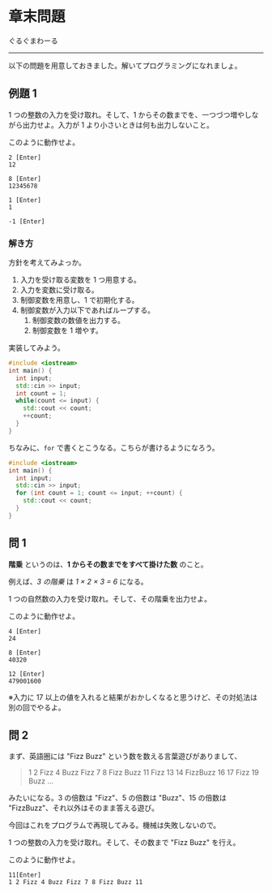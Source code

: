 # 章末問題

ぐるぐまわーる

---

以下の問題を用意しておきました。解いてプログラミングになれましょ。

## 例題 1

1 つの整数の入力を受け取れ。そして、1 からその数までを、一つづつ増やしながら出力せよ。入力が 1 より小さいときは何も出力しないこと。

このように動作せよ。

```
2 [Enter]
12

8 [Enter]
12345678

1 [Enter]
1

-1 [Enter]

```

### 解き方

方針を考えてみよっか。

1. 入力を受け取る変数を 1 つ用意する。
2. 入力を変数に受け取る。
3. 制御変数を用意し、1 で初期化する。
4. 制御変数が入力以下であればループする。
   1. 制御変数の数値を出力する。
   2. 制御変数を 1 増やす。

実装してみよう。

```cpp
#include <iostream>
int main() {
  int input;
  std::cin >> input;
  int count = 1;
  while(count <= input) {
    std::cout << count;
    ++count;
  }
}
```

ちなみに、`for` で書くとこうなる。こちらが書けるようになろう。

```cpp
#include <iostream>
int main() {
  int input;
  std::cin >> input;
  for (int count = 1; count <= input; ++count) {
    std::cout << count;
  }
}
```

## 問 1

**階乗** というのは、**1 からその数までをすべて掛けた数** のこと。

例えば、*3 の階乗* は *1 × 2 × 3 = 6* になる。

1 つの自然数の入力を受け取れ。そして、その階乗を出力せよ。

このように動作せよ。

```
4 [Enter]
24

8 [Enter]
40320

12 [Enter]
479001600
```

※入力に 17 以上の値を入れると結果がおかしくなると思うけど、その対処法は別の回でやるよ。

## 問 2

まず、英語圏には "Fizz Buzz" という数を数える言葉遊びがありまして、

> 1 2 Fizz 4 Buzz Fizz 7 8 Fizz Buzz 11 Fizz 13 14 FizzBuzz 16 17 Fizz 19 Buzz  ...

みたいになる。3 の倍数は "Fizz"、5 の倍数は "Buzz"、15 の倍数は "FizzBuzz"、それ以外はそのまま答える遊び。

今回はこれをプログラムで再現してみる。機械は失敗しないので。

1 つの整数の入力を受け取れ。そして、その数まで "Fizz Buzz" を行え。

このように動作せよ。

```
11[Enter]
1 2 Fizz 4 Buzz Fizz 7 8 Fizz Buzz 11
```

